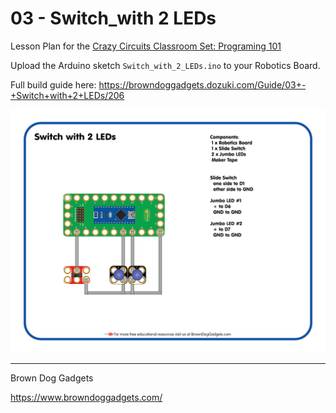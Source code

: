 # 03 - Switch_with 2 LEDs

Lesson Plan for the [Crazy Circuits Classroom Set: Programing 101](https://www.browndoggadgets.com/collections/new-crazy-circuits-kits/products/crazy-circuits-classroom-set-programing-101)

Upload the Arduino sketch `Switch_with_2_LEDs.ino` to your Robotics Board.

Full build guide here: https://browndoggadgets.dozuki.com/Guide/03+-+Switch+with+2+LEDs/206

![Switch_with 2 LEDs](Images/Switch_with_2_LEDs.png)

---

Brown Dog Gadgets

https://www.browndoggadgets.com/

